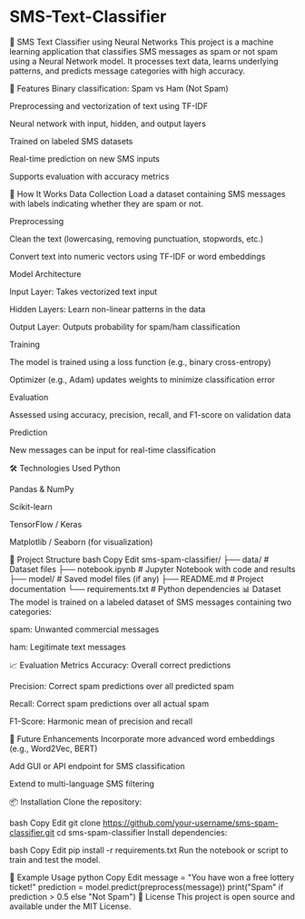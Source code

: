 # SMS-Text-Classifier
📩 SMS Text Classifier using Neural Networks
This project is a machine learning application that classifies SMS messages as spam or not spam using a Neural Network model. It processes text data, learns underlying patterns, and predicts message categories with high accuracy.

🚀 Features
Binary classification: Spam vs Ham (Not Spam)

Preprocessing and vectorization of text using TF-IDF

Neural network with input, hidden, and output layers

Trained on labeled SMS datasets

Real-time prediction on new SMS inputs

Supports evaluation with accuracy metrics

🧠 How It Works
Data Collection
Load a dataset containing SMS messages with labels indicating whether they are spam or not.

Preprocessing

Clean the text (lowercasing, removing punctuation, stopwords, etc.)

Convert text into numeric vectors using TF-IDF or word embeddings

Model Architecture

Input Layer: Takes vectorized text input

Hidden Layers: Learn non-linear patterns in the data

Output Layer: Outputs probability for spam/ham classification

Training

The model is trained using a loss function (e.g., binary cross-entropy)

Optimizer (e.g., Adam) updates weights to minimize classification error

Evaluation

Assessed using accuracy, precision, recall, and F1-score on validation data

Prediction

New messages can be input for real-time classification

🛠️ Technologies Used
Python

Pandas & NumPy

Scikit-learn

TensorFlow / Keras

Matplotlib / Seaborn (for visualization)

📂 Project Structure
bash
Copy
Edit
sms-spam-classifier/
├── data/                   # Dataset files
├── notebook.ipynb          # Jupyter Notebook with code and results
├── model/                  # Saved model files (if any)
├── README.md               # Project documentation
└── requirements.txt        # Python dependencies
📊 Dataset
The model is trained on a labeled dataset of SMS messages containing two categories:

spam: Unwanted commercial messages

ham: Legitimate text messages

📈 Evaluation Metrics
Accuracy: Overall correct predictions

Precision: Correct spam predictions over all predicted spam

Recall: Correct spam predictions over all actual spam

F1-Score: Harmonic mean of precision and recall

📌 Future Enhancements
Incorporate more advanced word embeddings (e.g., Word2Vec, BERT)

Add GUI or API endpoint for SMS classification

Extend to multi-language SMS filtering

📦 Installation
Clone the repository:

bash
Copy
Edit
git clone https://github.com/your-username/sms-spam-classifier.git
cd sms-spam-classifier
Install dependencies:

bash
Copy
Edit
pip install -r requirements.txt
Run the notebook or script to train and test the model.

📮 Example Usage
python
Copy
Edit
message = "You have won a free lottery ticket!"
prediction = model.predict(preprocess(message))
print("Spam" if prediction > 0.5 else "Not Spam")
🧾 License
This project is open source and available under the MIT License.

